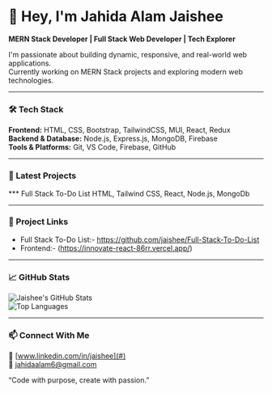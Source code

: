 # 👋 Hey, I'm Jahida Alam Jaishee
**MERN Stack Developer | Full Stack Web Developer | Tech Explorer**

I'm passionate about building dynamic, responsive, and real-world web applications.  
Currently working on MERN Stack projects and exploring modern web technologies.

---

### 🛠 Tech Stack
**Frontend:** HTML, CSS, Bootstrap, TailwindCSS, MUI, React, Redux  
**Backend & Database:** Node.js, Express.js, MongoDB, Firebase  
**Tools & Platforms:** Git, VS Code, Firebase, GitHub  

---

### 📌 Latest Projects
 
*** Full Stack To-Do List
    HTML, Tailwind CSS, React, Node.js, MongoDb
 

---

### 🔗 Project Links
- Full Stack To-Do List:- https://github.com/jaishee/Full-Stack-To-Do-List
- Frontend:- (https://innovate-react-86rr.vercel.app/)

---

### 📈 GitHub Stats
![Jaishee's GitHub Stats](https://github-readme-stats.vercel.app/api?username=jaishee&show_icons=true&theme=radical)  
![Top Languages](https://github-readme-stats.vercel.app/api/top-langs/?username=jaishee&layout=compact&theme=radical)

---

### 📫 Connect With Me 
💼 [www.linkedin.com/in/jaishee](#)  
📧 jahidaalam6@gmail.com  

“Code with purpose, create with passion.”
